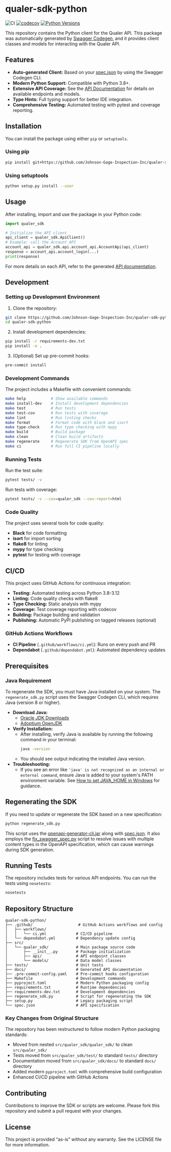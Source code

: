 # qualer-sdk-python

![CI](https://github.com/Johnson-Gage-Inspection-Inc/qualer-sdk-python/workflows/CI/badge.svg)
[![codecov](https://codecov.io/gh/Johnson-Gage-Inspection-Inc/qualer-sdk-python/branch/main/graph/badge.svg)](https://codecov.io/gh/Johnson-Gage-Inspection-Inc/qualer-sdk-python)
[![Python Versions](https://img.shields.io/badge/python-3.8%20%7C%203.9%20%7C%203.10%20%7C%203.11%20%7C%203.12-blue)](https://github.com/Johnson-Gage-Inspection-Inc/qualer-sdk-python)

This repository contains the Python client for the Qualer API. This package was automatically generated by [Swagger Codegen](https://github.com/swagger-api/swagger-codegen), and it provides client classes and models for interacting with the Qualer API.

## Features

- **Auto-generated Client:** Based on your [spec.json](spec.json) by using the Swagger Codegen CLI.
- **Modern Python Support:** Compatible with Python 3.8+.
- **Extensive API Coverage:** See the [API Documentation](docs/) for details on available endpoints and models.
- **Type Hints:** Full typing support for better IDE integration.
- **Comprehensive Testing:** Automated testing with pytest and coverage reporting.

## Installation

You can install the package using either `pip` or `setuptools`.

### Using pip

```sh
pip install git+https://github.com/Johnson-Gage-Inspection-Inc/qualer-sdk-python.git
```

### Using setuptools

```sh
python setup.py install --user
```

## Usage

After installing, import and use the package in your Python code:

```python
import qualer_sdk

# Initialize the API client
api_client = qualer_sdk.ApiClient()
# Example: call the Account API
account_api = qualer_sdk.api.account_api.AccountApi(api_client)
response = account_api.account_login(...)
print(response)
```

For more details on each API, refer to the generated [API documentation](docs/).

## Development

### Setting up Development Environment

1. Clone the repository:
```sh
git clone https://github.com/Johnson-Gage-Inspection-Inc/qualer-sdk-python.git
cd qualer-sdk-python
```

2. Install development dependencies:
```sh
pip install -r requirements-dev.txt
pip install -e .
```

3. (Optional) Set up pre-commit hooks:
```sh
pre-commit install
```

### Development Commands

The project includes a Makefile with convenient commands:

```sh
make help           # Show available commands
make install-dev    # Install development dependencies
make test           # Run tests
make test-cov       # Run tests with coverage
make lint           # Run linting checks
make format         # Format code with black and isort
make type-check     # Run type checking with mypy
make build          # Build package
make clean          # Clean build artifacts
make regenerate     # Regenerate SDK from OpenAPI spec
make ci             # Run full CI pipeline locally
```

### Running Tests

Run the test suite:
```sh
pytest tests/ -v
```

Run tests with coverage:
```sh
pytest tests/ -v --cov=qualer_sdk --cov-report=html
```

### Code Quality

The project uses several tools for code quality:
- **Black** for code formatting
- **isort** for import sorting
- **flake8** for linting
- **mypy** for type checking
- **pytest** for testing with coverage

## CI/CD

This project uses GitHub Actions for continuous integration:

- **Testing:** Automated testing across Python 3.8-3.12
- **Linting:** Code quality checks with flake8
- **Type Checking:** Static analysis with mypy
- **Coverage:** Test coverage reporting with codecov
- **Building:** Package building and validation
- **Publishing:** Automatic PyPI publishing on tagged releases (optional)

### GitHub Actions Workflows

- **CI Pipeline** (`.github/workflows/ci.yml`): Runs on every push and PR
- **Dependabot** (`.github/dependabot.yml`): Automated dependency updates

## Prerequisites

### Java Requirement

To regenerate the SDK, you must have Java installed on your system. The `regenerate_sdk.py` script uses the Swagger Codegen CLI, which requires Java (version 8 or higher).

- **Download Java:**
  - [Oracle JDK Downloads](https://www.oracle.com/java/technologies/downloads/)
  - [Adoptium OpenJDK](https://adoptium.net/)
- **Verify Installation:**
  - After installing, verify Java is available by running the following command in your terminal:
    ```sh
    java -version
    ```
  - You should see output indicating the installed Java version.
- **Troubleshooting:**
  - If you see an error like `'java' is not recognized as an internal or external command`, ensure Java is added to your system's PATH environment variable. See [How to set JAVA_HOME in Windows](https://www.baeldung.com/java-home-on-windows-7-8-10-mac-os-x-linux) for guidance.

## Regenerating the SDK

If you need to update or regenerate the SDK based on a new specification:

```sh
python regenerate_sdk.py
```

This script uses the [openapi-generator-cli.jar](openapi-generator-cli.jar) along with [spec.json](spec.json). It also employs the [fix_swagger_spec.py](fix_swagger_spec.py) script to resolve issues with multiple content types in the OpenAPI specification, which can cause warnings during SDK generation.

## Running Tests

The repository includes tests for various API endpoints. You can run the tests using `nosetests`:

```sh
nosetests
```

## Repository Structure

```
qualer-sdk-python/
├── .github/                    # GitHub Actions workflows and config
│   ├── workflows/
│   │   └── ci.yml             # CI/CD pipeline
│   └── dependabot.yml         # Dependency update config
├── src/
│   └── qualer_sdk/            # Main package source code
│       ├── __init__.py        # Package initialization
│       ├── api/               # API endpoint classes
│       └── models/            # Data model classes
├── tests/                     # Unit tests
├── docs/                      # Generated API documentation
├── .pre-commit-config.yaml    # Pre-commit hooks configuration
├── Makefile                   # Development commands
├── pyproject.toml             # Modern Python packaging config
├── requirements.txt           # Runtime dependencies
├── requirements-dev.txt       # Development dependencies
├── regenerate_sdk.py          # Script for regenerating the SDK
├── setup.py                   # Legacy packaging script
└── spec.json                  # API specification
```

### Key Changes from Original Structure

The repository has been restructured to follow modern Python packaging standards:
- Moved from nested `src/qualer_sdk/qualer_sdk/` to clean `src/qualer_sdk/`
- Tests moved from `src/qualer_sdk/test/` to standard `tests/` directory
- Documentation moved from `src/qualer_sdk/docs/` to standard `docs/` directory
- Added modern `pyproject.toml` with comprehensive build configuration
- Enhanced CI/CD pipeline with GitHub Actions

## Contributing

Contributions to improve the SDK or scripts are welcome. Please fork this repository and submit a pull request with your changes.

## License

This project is provided “as-is” without any warranty. See the LICENSE file for more information.
